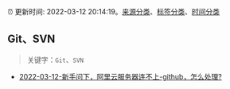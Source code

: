 :alarm_clock: 更新时间: 2022-03-12 20:14:19。[来源分类](../README.md)、[标签分类](../TAGS.md)、[时间分类](../TIMELINE.md)

## Git、SVN


> 关键字：`Git`、`SVN`



- [2022-03-12-新手问下，阿里云服务器连不上-github，怎么处理?](https://www.v2ex.com/t/839939) 